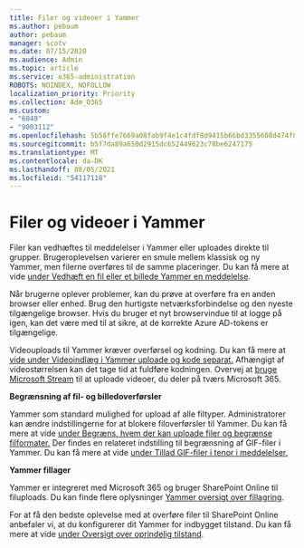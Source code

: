 ```yaml
---
title: Filer og videoer i Yammer
ms.author: pebaum
author: pebaum
manager: scotv
ms.date: 07/15/2020
ms.audience: Admin
ms.topic: article
ms.service: o365-administration
ROBOTS: NOINDEX, NOFOLLOW
localization_priority: Priority
ms.collection: Adm_O365
ms.custom:
- "6040"
- "9003112"
ms.openlocfilehash: 5b58ffe7669a08fab9f4e1c4fdf8d9415b66bd3355608d474f8c3fc398b1e7d0
ms.sourcegitcommit: b5f7da89a650d2915dc652449623c78be6247175
ms.translationtype: MT
ms.contentlocale: da-DK
ms.lasthandoff: 08/05/2021
ms.locfileid: "54117118"
---
```

# <a name="files-and-videos-in-yammer"></a>Filer og videoer i Yammer

Filer kan vedhæftes til meddelelser i Yammer eller uploades direkte til grupper. Brugeroplevelsen varierer en smule mellem klassisk og ny Yammer, men filerne overføres til de samme placeringer. Du kan få mere at vide [under Vedhæft en fil eller et billede Yammer en meddelelse](https://support.microsoft.com/office/attach-a-file-or-image-to-a-yammer-message-f576d4d1-ad66-4ce4-9c43-46cf75978dbf).  

Når brugerne oplever problemer, kan du prøve at overføre fra en anden browser eller enhed. Brug den hurtigste netværksforbindelse og den nyeste tilgængelige browser. Hvis du bruger et nyt browservindue til at logge på igen, kan det være med til at sikre, at de korrekte Azure AD-tokens er tilgængelige.

Videouploads til Yammer kræver overførsel og kodning. Du kan få mere at [vide under Videoindlæg i Yammer uploade og kode separat.](https://support.microsoft.com/office/video-posts-in-yammer-upload-and-encode-separately-5b3a348e-3a0a-4c4b-95b1-eabdf245ba25) Afhængigt af videostørrelsen kan det tage tid at fuldføre kodningen. Overvej at [bruge Microsoft Stream](https://docs.microsoft.com/stream/overview) til at uploade videoer, du deler på tværs Microsoft 365.

**Begrænsning af fil- og billedoverførsler**

Yammer som standard mulighed for upload af alle filtyper. Administratorer kan ændre indstillingerne for at blokere filoverførsler til Yammer. Du kan få mere at vide [under Begræns, hvem der kan uploade filer og begrænse filformater.](https://docs.microsoft.com/yammer/configure-your-yammer-network/configure-yammer#restrict-who-can-upload-files-and-limit-file-formats) Der findes en relateret indstilling til begrænsning af GIF-filer i Yammer. Du kan få mere at vide [under Tillad GIF-filer i tenor i meddelelser.](https://docs.microsoft.com/yammer/configure-your-yammer-network/configure-yammer#allow-tenor-gifs-in-messages)

**Yammer fillager**

Yammer er integreret med Microsoft 365 og bruger SharePoint Online til filuploads. Du kan finde flere oplysninger [Yammer oversigt over fillagring](https://docs.microsoft.com/yammer/get-started-with-yammer/file-storage). 

For at få den bedste oplevelse med at overføre filer til SharePoint Online anbefaler vi, at du konfigurerer dit Yammer for indbygget tilstand. Du kan få mere at vide [under Oversigt over oprindelig tilstand](https://docs.microsoft.com/yammer/configure-your-yammer-network/overview-native-mode). 